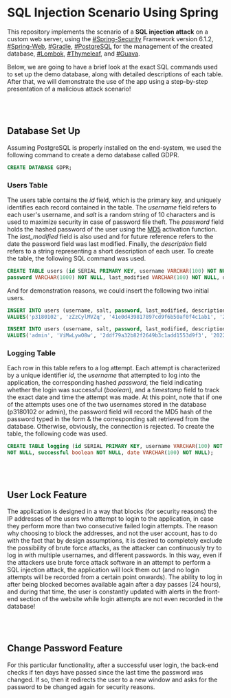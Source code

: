 # SQL Injection Scenario Using Spring
This repository implements the scenario of a **SQL injection attack** on a custom web server, using the [#Spring-Security](https://spring.io/projects/spring-security) Framework version 6.1.2, [#Spring-Web](https://spring.io/web-applications), [#Gradle](https://gradle.org/), [#PostgreSQL](https://www.postgresql.org/) for the management of the created database, [#Lombok](https://projectlombok.org/), [#Thymeleaf](https://www.thymeleaf.org/), and [#Guava](https://github.com/google/guava). 

Below, we are going to have a brief look at the exact SQL commands used to set up the demo database, along with detailed descriptions of each table. After that, we will demonstrate the use of the app using a step-by-step presentation of a malicious attack scenario!

<br>
<br>

## Database Set Up
Assuming PostgreSQL is properly installed on the end-system, we used the following command to create a demo database called GDPR.

````sql
CREATE DATABASE GDPR;
````

### Users Table
The users table contains the *id* field, which is the primary key, and uniquely identifies each record contained in the table. The *username* field refers to each user's username, and *salt* is a random string of 10 characters and is used to maximize security in case of password file theft. The *password* field holds the hashed password of the user using the [MD5](https://en.wikipedia.org/wiki/MD5) activation function. The *last_modified* field is also used and for future reference refers to the date the password field was last modified. Finally, the *description* field refers to a string representing a short description of each user. To create the table, the following SQL command was used.

````sql
CREATE TABLE users (id SERIAL PRIMARY KEY, username VARCHAR(100) NOT NULL, salt VARCHAR(50) NOT NULL,
password VARCHAR(1000) NOT NULL, last_modified VARCHAR(100) NOT NULL, description VARCHAR(1000) NOT NULL);
````

And for demonstration reasons, we could insert the following two initial users.

````sql
INSERT INTO users (username, salt, password, last_modified, description)
VALUES('p3180102', 'zZzCylMVZq', '41e0d439817897cd9f6b50af0f4c1ab1', '2022-01-18T18:21:32.599599Z', 'None');
````

````sql
INSERT INTO users (username, salt, password, last_modified, description)
VALUES('admin', 'ViMwLywO8w', '2ddf79a32b82f2649b3c1add1553d9f3', '2022-01-18T18:23:09.567006Z', 'None');
````

### Logging Table
Each row in this table refers to a log attempt. Each attempt is characterized by a unique identifier *id*, the *username* that attempted to log into the application, the corresponding hashed *password*, the field indicating whether the login was successful (*boolean*), and a *timestamp* field to track the exact date and time the attempt was made.
At this point, note that if one of the attempts uses one of the two usernames stored in the database (p3180102 or admin), the password field will record the MD5 hash of the password typed in the form & the corresponding salt retrieved from the database. Otherwise, obviously, the connection is rejected. To create the table, the following code was used.

````sql
CREATE TABLE logging (id SERIAL PRIMARY KEY, username VARCHAR(100) NOT NULL, password VARCHAR(1000)
NOT NULL, successful boolean NOT NULL, date VARCHAR(100) NOT NULL);
````

<br>
<br>

## User Lock Feature
The application is designed in a way that blocks (for security reasons) the IP addresses of the users who attempt to login to the application, in case they perform more than two consecutive failed login attempts. The reason why choosing to block the addresses, and not the user account, has to do with the fact that by design assumptions, it is desired to completely exclude the possibility of brute force attacks, as the attacker can continuously try to log in with multiple usernames, and different passwords. In this way, even if the attackers use brute force attack software in an attempt to perform a SQL injection attack, the application will lock them out (and no login attempts will be recorded from a certain point onwards). The ability to log in after being blocked becomes available again after a day passes (24 hours), and during that time, the user is constantly updated with alerts in the front-end section of the website while login attempts are not even recorded in the database!

<br>
<br>

## Change Password Feature
For this particular functionality, after a successful user login, the back-end checks if ten days have passed since the last time the password was changed. If so, then it redirects the user to a new window and asks for the password to be changed again for security reasons.
